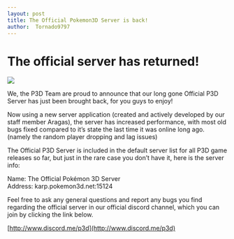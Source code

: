 ```yaml
---
layout: post
title: The Official Pokemon3D Server is back!
author:  Tornado9797
---
```


# The official server has returned!  
![](https://i.redd.it/7egrvu35393z.png)  
  
We, the P3D Team are proud to announce that our long gone Official P3D Server has just been brought back, for you guys to enjoy!  
  
Now using a new server application (created and actively developed by our staff member Aragas), the server has increased performance, with most old bugs fixed compared to it’s state the last time it was online long ago. (namely the random player dropping and lag issues)  
  
The Official P3D Server is included in the default server list for all P3D game releases so far, but just in the rare case you don’t have it, here is the server info:  
  
Name: The Official Pokémon 3D Server  
Address: karp.pokemon3d.net:15124  
  
Feel free to ask any general questions and report any bugs you find regarding the official server in our official discord channel, which you can join by clicking the link below.  
  
[http://www.discord.me/p3d](http://www.discord.me/p3d)
